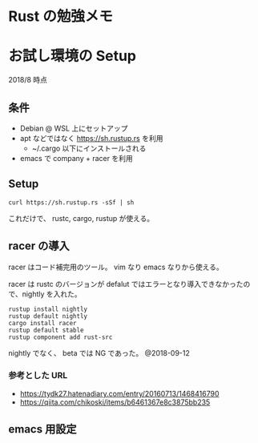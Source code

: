 
# Rust の勉強メモ


# お試し環境の Setup

2018/8 時点

## 条件
* Debian @ WSL 上にセットアップ
* apt などではなく https://sh.rustup.rs を利用
  * ~/.cargo 以下にインストールされる
* emacs で company + racer を利用

## Setup
```shell
curl https://sh.rustup.rs -sSf | sh
```
これだけで、 rustc, cargo, rustup が使える。

## racer の導入
racer はコード補完用のツール。 vim なり emacs なりから使える。

racer は rustc のバージョンが defalut ではエラーとなり導入できなかったので、nightly を入れた。

```shell
rustup install nightly
rustup default nightly
cargo install racer
rustup default stable
rustup component add rust-src
```

nightly でなく、 beta では NG であった。 @2018-09-12

### 参考とした URL

* https://tydk27.hatenadiary.com/entry/20160713/1468416790
* https://qiita.com/chikoski/items/b6461367e8c3875bb235

## emacs 用設定
